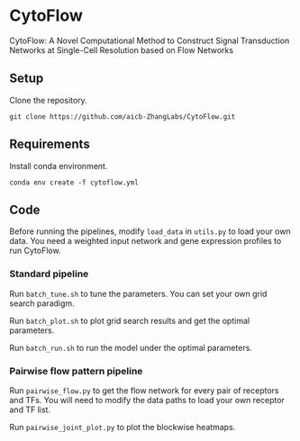 # CytoFlow

CytoFlow: A Novel Computational Method to Construct Signal Transduction Networks at Single-Cell Resolution based on Flow Networks

## Setup

Clone the repository.

```
git clone https://github.com/aicb-ZhangLabs/CytoFlow.git
```

## Requirements

Install conda environment.

```
conda env create -f cytoflow.yml
```

## Code

Before running the pipelines, modify `load_data` in `utils.py` to load your own data. You need a weighted input network and gene expression profiles to run CytoFlow.

### Standard pipeline

Run `batch_tune.sh` to tune the parameters. You can set your own grid search paradigm.

Run `batch_plot.sh` to plot grid search results and get the optimal parameters.

Run `batch_run.sh` to run the model under the optimal parameters.

### Pairwise flow pattern pipeline

Run `pairwise_flow.py` to get the flow network for every pair of receptors and TFs. You will need to modify the data paths to load your own receptor and TF list.

Run `pairwise_joint_plot.py` to plot the blockwise heatmaps.

